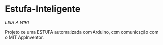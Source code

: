 # Estufa-Inteligente

*LEIA A WIKI*

Projeto de uma ESTUFA automatizada com Arduino, com comunicação com o MIT AppInventor.


